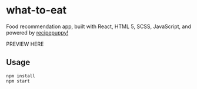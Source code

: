 # what-to-eat
Food recommendation app, built with React, HTML 5, SCSS, JavaScript, and powered by [recipepuppy!](http://www.recipepuppy.com/ "http://www.recipepuppy.com/")  

PREVIEW HERE


## Usage
`npm install`  
`npm start`